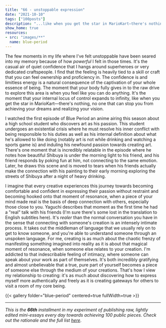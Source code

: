```yaml
---
title: "66 - unstoppable expression"
date: "2021-10-10"
tags: ["100posts"]
description: "...like when you get the star in MarioKart—there's nothing, no one that can stop you from achieving your dreams and realizing your vision."
show_home: true
resources: 
- src: "images/**"
  name: blue-period
---
```


The few moments in my life where I've felt unstoppable have been seared into my memory because of how *powerful* I felt in those times. It's the casual air of quiet confidence that I hangs around superheroes or very dedicated craftspeople. I find that the feeling is heavily tied to a skill or craft that you can feel ownership and proficiency in. The confidence is and limitless energy is a natural consequence of the captivation of your whole essence of being. The moment that your body fully gives in to the raw drive to explore this area is when you feel like you can do anything. It's the moment that your internal locus of control expands to infinity, like when you get the star in MarioKart—there's nothing, no one that can stop you from achieving your dreams and realizing your vision.

I watched the first episode of Blue Period an anime airing this season about a high school student who discovers art as his passion. This student undergoes an existential crisis where he must resolve his inner conflict with being responsible to his duties as well as his internal definition about what he's allowed to like doing (notably art is not while drinking and watching a sports game is) and induling his newfound passion towards creating art. There's one moment that is incredibly relatable in the episode where he notes how beautiful Shibuya is under the morning light to his friend, and his friend responds by poking fun at him, not connecting to the same emotion. Later, he draws this scene and is moved to tears when his friends actually make the connection with his painting to their early morning exploring the streets of Shibuya after a night of heavy drinking. 

I imagine that every creative experiences this journey towards becoming comfortable and confident in expressing their passion without restraint and becoming hooked onto that moment of resonance, when a piece of your mind made real is the basis of deep connection with others, especially those close to you. Yaguchi describes that moment as the first time he had a "real" talk with his friends (I'm sure there's some lost in the translation to English subtitles here). It's *realer* than the normal conversation you have in the sense that connecting with someone's creation is an intensely intimate process. It takes out the middleman of language that we usually rely on to get to know someone, and you're able to understand someone through an unspoken language. For me, creating is as much about the chaotic frenzy of manifesting something imagined into reality as it is about that magical moment of resonance, when someone else relates to your creation. I'm addicted to that indescribable feeling of intimacy, where someone can speak about your work as part of themselves. It's both incredibly gratifying and almost unbelievable that a true, pure part of yourself becomes a piece of someone else through the medium of your creations. That's how I view my relationship to creating: it's as much about discovering how to express myself more authentically and freely as it is creating gateways for others to visit a room of my core being. 

{{< gallery folder="blue-period" centered=true fullWidth=true >}}

---
*This is the **66th** installment in my experiment of publishing raw, lightly edited mini-essays every day towards achieving 100 public pieces. Check out the rationale and the full list [here](/experiments/100posts/)*.
